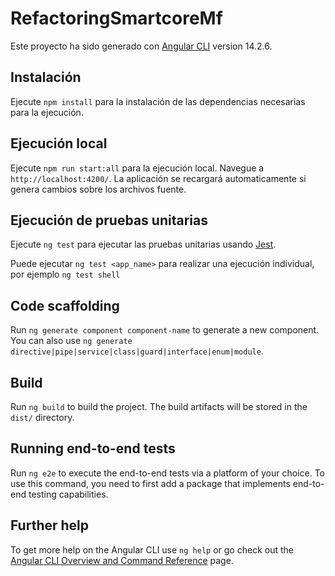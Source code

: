 # RefactoringSmartcoreMf

Este proyecto ha sido generado con [Angular CLI](https://github.com/angular/angular-cli) version 14.2.6.

## Instalación

Ejecute `npm install` para la instalación de las dependencias necesarias para la ejecución.

## Ejecución local

Ejecute `npm run start:all` para la ejecución local. Navegue a `http://localhost:4200/`. La aplicación se recargará automaticamente si genera cambios sobre los archivos fuente.

## Ejecución de pruebas unitarias

Ejecute `ng test` para ejecutar las pruebas unitarias usando [Jest](https://jestjs.io/).

Puede ejecutar `ng test <app_name>` para realizar una ejecución individual, por ejemplo `ng test shell`

## Code scaffolding

Run `ng generate component component-name` to generate a new component. You can also use `ng generate directive|pipe|service|class|guard|interface|enum|module`.

## Build

Run `ng build` to build the project. The build artifacts will be stored in the `dist/` directory.

## Running end-to-end tests

Run `ng e2e` to execute the end-to-end tests via a platform of your choice. To use this command, you need to first add a package that implements end-to-end testing capabilities.

## Further help

To get more help on the Angular CLI use `ng help` or go check out the [Angular CLI Overview and Command Reference](https://angular.io/cli) page.
